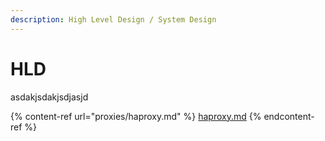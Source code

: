 ```yaml
---
description: High Level Design / System Design
---
```


# HLD

asdakjsdakjsdjasjd



{% content-ref url="proxies/haproxy.md" %}
[haproxy.md](proxies/haproxy.md)
{% endcontent-ref %}
